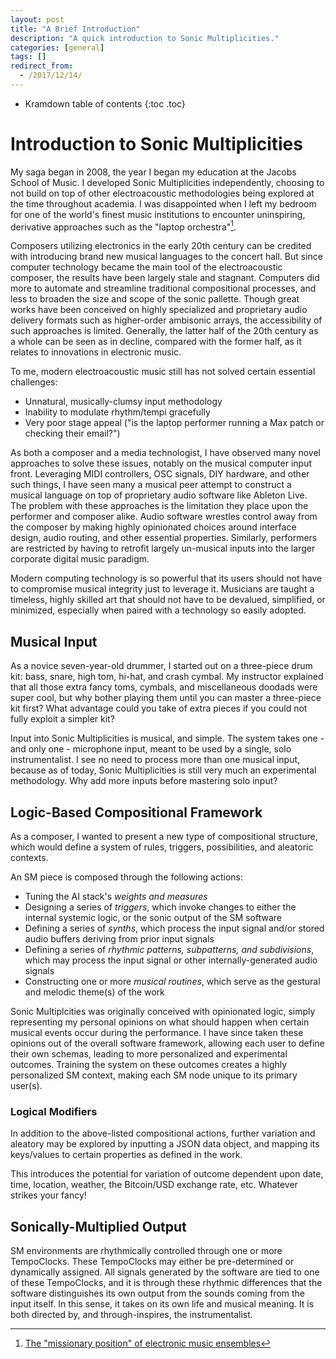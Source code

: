 ```yaml
---
layout: post
title: "A Brief Introduction"
description: "A quick introduction to Sonic Multiplicities."
categories: [general]
tags: []
redirect_from:
  - /2017/12/14/
---
```


* Kramdown table of contents
{:toc .toc}

# Introduction to Sonic Multiplicities

My saga began in 2008, the year I began my education at the Jacobs School of Music. I developed Sonic Multiplicities independently, choosing to not build on top of other electroacoustic methodologies being explored at the time throughout academia. I was disappointed when I left my bedroom for one of the world's finest music institutions to encounter uninspiring, derivative approaches such as the "laptop orchestra"[^1].

Composers utilizing electronics in the early 20th century can be credited with introducing brand new musical languages to the concert hall. But since computer technology became the main tool of the electroacoustic composer, the results have been largely stale and stagnant. Computers did more to automate and streamline traditional compositional processes, and less to broaden the size and scope of the sonic pallette. Though great works have been conceived on highly specialized and proprietary audio delivery formats such as higher-order ambisonic arrays, the accessibility of such approaches is limited. Generally, the latter half of the 20th century as a whole can be seen as in decline, compared with the former half, as it relates to innovations in electronic music.

To me, modern electroacoustic music still has not solved certain essential challenges:
* Unnatural, musically-clumsy input methodology
* Inability to modulate rhythm/tempi gracefully
* Very poor stage appeal ("is the laptop performer running a Max patch or checking their email?")

As both a composer and a media technologist, I have observed many novel approaches to solve these issues, notably on the musical computer input front. Leveraging MIDI controllers, OSC signals, DIY hardware, and other such things, I have seen many a musical peer attempt to construct a musical language on top of proprietary audio software like Ableton Live. The problem with these approaches is the limitation they place upon the performer and composer alike. Audio software wrestles control away from the composer by making highly opinionated choices around interface design, audio routing, and other essential properties. Similarly, performers are restricted by having to retrofit largely un-musical inputs into the larger corporate digital music paradigm.

Modern computing technology is so powerful that its users should not have to compromise musical integrity just to leverage it. Musicians are taught a timeless, highly skilled art that should not have to be devalued, simplified, or minimized, especially when paired with a technology so easily adopted.

## Musical Input

As a novice seven-year-old drummer, I started out on a three-piece drum kit: bass, snare, high tom, hi-hat, and crash cymbal. My instructor explained that all those extra fancy toms, cymbals, and miscellaneous doodads were super cool, but why bother playing them until you can master a three-piece kit first? What advantage could you take of extra pieces if you could not fully exploit a simpler kit?

Input into Sonic Multiplicities is musical, and simple. The system takes one - and only one - microphone input, meant to be used by a single, solo instrumentalist. I see no need to process more than one musical input, because as of today, Sonic Multiplicities is still very much an experimental methodology. Why add more inputs before mastering solo input?

## Logic-Based Compositional Framework

As a composer, I wanted to present a new type of compositional structure, which would define a system of rules, triggers, possibilities, and aleatoric contexts.

An SM piece is composed through the following actions:
* Tuning the AI stack's _weights and measures_
* Designing a series of _triggers_, which invoke changes to either the internal systemic logic, or the sonic output of the SM software
* Defining a series of _synths_, which process the input signal and/or stored audio buffers deriving from prior input signals
* Defining a series of _rhythmic patterns, subpatterns, and subdivisions_, which may process the input signal or other internally-generated audio signals
* Constructing one or more _musical routines_, which serve as the gestural and melodic theme(s) of the work

Sonic Multiplcities was originally conceived with opinionated logic, simply representing my personal opinions on what should happen when certain musical events occur during the performance. I have since taken these opinions out of the overall software framework, allowing each user to define their own schemas, leading to more personalized and experimental outcomes. Training the system on these outcomes creates a highly personalized SM context, making each SM node unique to its primary user(s).

### Logical Modifiers

In addition to the above-listed compositional actions, further variation and aleatory may be explored by inputting a JSON data object, and mapping its keys/values to certain properties as defined in the work.

This introduces the potential for variation of outcome dependent upon date, time, location, weather, the Bitcoin/USD exchange rate, etc. Whatever strikes your fancy!

## Sonically-Multiplied Output

SM environments are rhythmically controlled through one or more TempoClocks. These TempoClocks may either be pre-determined or dynamically assigned. All signals generated by the software are tied to one of these TempoClocks, and it is through these rhythmic differences that the software distinguishes its own output from the sounds coming from the input itself. In this sense, it takes on its own life and musical meaning. It is both directed by, and through-inspires, the instrumentalist.

[^1]: [The "missionary position" of electronic music ensembles](https://i.ytimg.com/vi/RoH9ssraNtU/maxresdefault.jpg)
